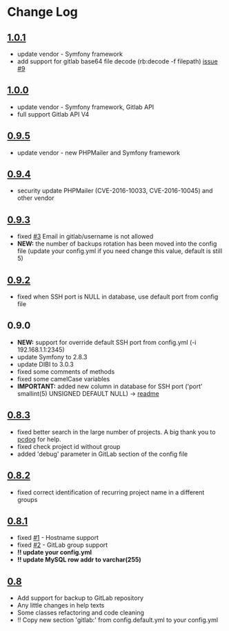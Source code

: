# Change Log

## [1.0.1](https://github.com/heximcz/routerboard-backup/releases/tag/1.0.1)
- update vendor - Symfony framework
- add support for gitlab base64 file decode (rb:decode -f filepath) [issue #9](https://github.com/heximcz/routerboard-backup/issues/9)

## [1.0.0](https://github.com/heximcz/routerboard-backup/releases/tag/1.0.0)
- update vendor - Symfony framework, Gitlab API
- full support Gitlab API V4

## [0.9.5](https://github.com/heximcz/routerboard-backup/releases/tag/0.9.5)
- update vendor - new PHPMailer and Symfony framework

## [0.9.4](https://github.com/heximcz/routerboard-backup/releases/tag/0.9.4)
- security update PHPMailer (CVE-2016-10033, CVE-2016-10045) and other vendor


## [0.9.3](https://github.com/heximcz/routerboard-backup/releases/tag/0.9.3)
- fixed [#3](https://github.com/heximcz/routerboard-backup/issues/3) Email in gitlab/username is not allowed
- **NEW:** the number of backups rotation has been moved into the config file (update your config.yml if you need change this value, default is still 5)


## [0.9.2](https://github.com/heximcz/routerboard-backup/releases/tag/0.9.2)
- fixed when SSH port is NULL in database, use default port from config file

## 0.9.0
- **NEW:** support for override default SSH port from config.yml (-i 192.168.1.1:2345)
- update Symfony to 2.8.3
- update DIBI to 3.0.3
- fixed some comments of methods
- fixed some camelCase variables
- **IMPORTANT:** added new column in database for SSH port ('port' smallint(5) UNSIGNED DEFAULT NULL) -> [readme](https://github.com/heximcz/routerboard-backup#create-database)

## [0.8.3](https://github.com/heximcz/routerboard-backup/releases/tag/0.8.3)
- fixed better search in the large number of projects. A big thank you to [pcdog](https://github.com/heximcz/routerboard-backup/issues/2) for help.
- fixed check project id without group
- added 'debug' parameter in GitLab section of the config file
 

## [0.8.2](https://github.com/heximcz/routerboard-backup/releases/tag/0.8.2)
- fixed correct identification of recurring project name in a different groups

## [0.8.1](https://github.com/heximcz/routerboard-backup/releases/tag/0.8.1)
- fixed [#1](https://github.com/heximcz/routerboard-backup/issues/1) - Hostname support
- fixed [#2](https://github.com/heximcz/routerboard-backup/issues/2) - GitLab group support
- **!! update your config.yml**
- **!! update MySQL row addr to varchar(255)**


## [0.8](https://github.com/heximcz/routerboard-backup/releases/tag/0.8)
- Add support for backup to GitLab repository
- Any little changes in help texts
- Some classes refactoring and code cleaning
- !! Copy new section 'gitlab:' from config.default.yml to your config.yml

